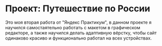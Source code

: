 # Проект: Путешествие по России

Это моя вторая работа от "Яндекс Практикум", в данном проекте я научился самостаятельно работать с макетом в графическом редакторе, а также научился делать адаптивную вёрстку, чтобы сайт одинаково красиво и функционально работал на всех устройствах.


